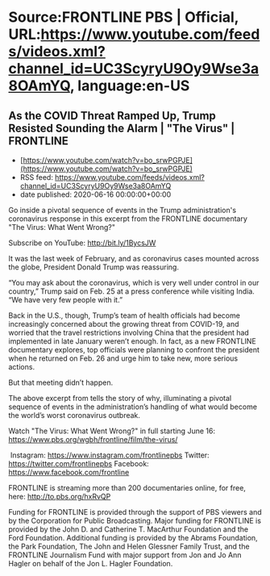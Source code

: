 # Source:FRONTLINE PBS | Official, URL:https://www.youtube.com/feeds/videos.xml?channel_id=UC3ScyryU9Oy9Wse3a8OAmYQ, language:en-US

## As the COVID Threat Ramped Up, Trump Resisted Sounding the Alarm | "The Virus" | FRONTLINE
 - [https://www.youtube.com/watch?v=bo_srwPGPJE](https://www.youtube.com/watch?v=bo_srwPGPJE)
 - RSS feed: https://www.youtube.com/feeds/videos.xml?channel_id=UC3ScyryU9Oy9Wse3a8OAmYQ
 - date published: 2020-06-16 00:00:00+00:00

Go inside a pivotal sequence of events in the Trump administration's coronavirus response in this excerpt from the FRONTLINE documentary "The Virus: What Went Wrong?"

Subscribe on YouTube: http://bit.ly/1BycsJW

It was the last week of February, and as coronavirus cases mounted across the globe, President Donald Trump was reassuring.

“You may ask about the coronavirus, which is very well under control in our country,” Trump said on Feb. 25 at a press conference while visiting India. “We have very few people with it.”

Back in the U.S., though, Trump’s team of health officials had become increasingly concerned about the growing threat from COVID-19, and worried that the travel restrictions involving China that the president had implemented in late January weren’t enough. In fact, as a new FRONTLINE documentary explores, top officials were planning to confront the president when he returned on Feb. 26 and urge him to take new, more serious actions.

But that meeting didn’t happen.

The above excerpt from tells the story of why, illuminating a pivotal sequence of events in the administration’s handling of what would become the world’s worst coronavirus outbreak.

Watch "The Virus: What Went Wrong?" in full starting June 16: https://www.pbs.org/wgbh/frontline/film/the-virus/ 

 Instagram: https://www.instagram.com/frontlinepbs
Twitter: https://twitter.com/frontlinepbs
Facebook: https://www.facebook.com/frontline

FRONTLINE is streaming more than 200 documentaries online, for free, here: http://to.pbs.org/hxRvQP 

Funding for FRONTLINE is provided through the support of PBS viewers and by the Corporation for Public Broadcasting. Major funding for FRONTLINE is provided by the John D. and Catherine T. MacArthur Foundation and the Ford Foundation. Additional funding is provided by the Abrams Foundation, the Park Foundation, The John and Helen Glessner Family Trust, and the FRONTLINE Journalism Fund with major support from Jon and Jo Ann Hagler on behalf of the Jon L. Hagler Foundation.


